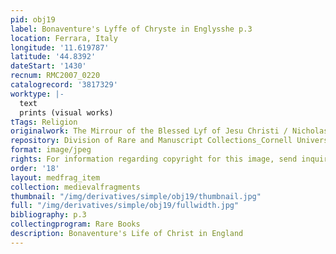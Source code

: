 ```yaml
---
pid: obj19
label: Bonaventure's Lyffe of Chryste in Englysshe p.3
location: Ferrara, Italy
longitude: '11.619787'
latitude: '44.8392'
dateStart: '1430'
recnum: RMC2007_0220
catalogrecord: '3817329'
worktype: |-
  text
  prints (visual works)
tTags: Religion
originalwork: The Mirrour of the Blessed Lyf of Jesu Christi / Nicholas Love
repository: Division of Rare and Manuscript Collections_Cornell University Library
format: image/jpeg
rights: For information regarding copyright for this image, send inquiries to rarerepro@cornell.edu
order: '18'
layout: medfrag_item
collection: medievalfragments
thumbnail: "/img/derivatives/simple/obj19/thumbnail.jpg"
full: "/img/derivatives/simple/obj19/fullwidth.jpg"
bibliography: p.3
collectingprogram: Rare Books
description: Bonaventure's Life of Christ in England
---
```

